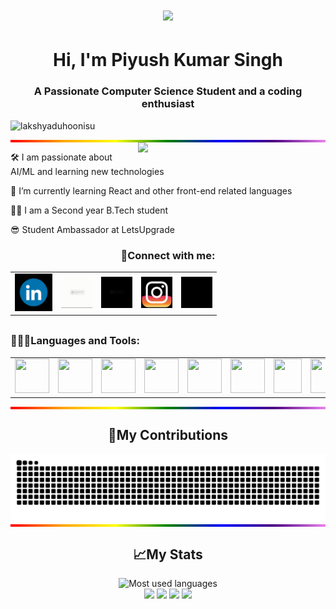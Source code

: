<h1 align="center">
  <img src="https://readme-typing-svg.herokuapp.com/?font=Righteous&size=35&center=true&vCenter=true&width=500&height=70&duration=5000&lines=Welcome+to+my+GitHub!" />
</h1>

<h1 align="center">Hi, I'm Piyush Kumar Singh</h1>
<h3 align="center">A Passionate Computer Science Student and a coding enthusiast</h3>

<p align="left"> 
  <img src="https://komarev.com/ghpvc/?username=lakshyaduhoonisu&label=Profile%20views&color=0e75b6&style=flat" alt="lakshyaduhoonisu" /> 
</p>

<!-- Replaced the rainbow gif with a cleaner divider -->
<hr style="border: 0; height: 4px; background: linear-gradient(to right, red, orange, yellow, green, blue, indigo, violet); margin: 0; padding: 0;" />

<!-- Monkey Gif -->
<img src="https://i.giphy.com/JqmupuTVZYaQX5s094.webp" width="300" align="right" />

<p>🛠️ I am passionate about AI/ML and learning new technologies</p>
<p>🌱 I’m currently learning React and other front-end related languages</p>
<p>👨‍💻 I am a Second year B.Tech student</p>
<p>😎 Student Ambassador at LetsUpgrade</p>

<h3 align="center">📱Connect with me:</h3>

<div align="center">
  <table>
    <tr>
      <td><a href="https://www.linkedin.com/in/piyush-kumar-singh-2a45132a3/"><img src="https://github.com/PiyushKumarSingh-90/gif/blob/main/372102050_LINKEDIN_ICON_TRANSPARENT_1080%20(3).gif" height="60" width="60"></a></td>
      <td><a href="https://mail.google.com/mail/?view=cm&fs=1&to=2023.piyushs@isu.ac.in"><img src="https://github.com/PiyushKumarSingh-90/gif/blob/main/372102050_LINKEDIN_ICON_TRANSPARENT_1080%20(2).gif" height="50" width="50"></a></td>
      <td><a href="https://x.com/piyush_tec34082"><img src="https://github.com/PiyushKumarSingh-90/gif/blob/main/372102050_LINKEDIN_ICON_TRANSPARENT_1080%20(4).gif" height="50" width="50"></a></td>
      <td><a href="https://www.instagram.com/p.singh__21/"><img src="https://github.com/PiyushKumarSingh-90/gif/blob/main/Instagram%20(1).gif" height="50" width="50"></a></td>
      <td><a href="#"><img src="https://github.com/PiyushKumarSingh-90/gif/blob/main/Instagram%20(2).gif" height="50" width="50"></a></td>
    </tr>
  </table>
</div>

<h3 align="left" style="margin-top: 30px;">🧑🏻‍💻Languages and Tools:</h3>

<table>
  <tr>
    <td><img src="https://upload.wikimedia.org/wikipedia/commons/1/19/C_Logo.png" width="55" height="55"/></td>
    <td><img src="https://upload.wikimedia.org/wikipedia/commons/thumb/1/18/ISO_C%2B%2B_Logo.svg/911px-ISO_C%2B%2B_Logo.svg.png" width="55" height="55"/></td>
    <td><img src="https://upload.wikimedia.org/wikipedia/commons/thumb/a/ae/Github-desktop-logo-symbol.svg/1200px-Github-desktop-logo-symbol.svg.png" width="55" height="55"/></td>
    <td><img src="https://upload.wikimedia.org/wikipedia/commons/thumb/0/0a/Python.svg/640px-Python.svg.png" width="55" height="55"/></td>
    <td><img src="https://cdn.worldvectorlogo.com/logos/scratch-cat.svg" width="55" height="55"/></td>
    <td><img src="https://upload.wikimedia.org/wikipedia/commons/thumb/6/61/HTML5_logo_and_wordmark.svg/512px-HTML5_logo_and_wordmark.svg.png" width="55" height="55"/></td>
    <td><img src="https://upload.wikimedia.org/wikipedia/commons/thumb/d/d5/CSS3_logo_and_wordmark.svg/726px-CSS3_logo_and_wordmark.svg.png" width="45" height="55"/></td>
    <td><img src="https://upload.wikimedia.org/wikipedia/commons/thumb/b/ba/Javascript_badge.svg/1200px-Javascript_badge.svg.png" width="55" height="55"/></td>
    <td><img src="https://upload.wikimedia.org/wikipedia/commons/thumb/a/a7/React-icon.svg/2300px-React-icon.svg.png" width="45" height="40"/></td>
    <td><img src="https://upload.wikimedia.org/wikipedia/commons/thumb/3/33/Figma-logo.svg/1200px-Figma-logo.svg.png" width="30" height="40"/></td>
  </tr>
</table>

<!-- Bottom Divider -->
<hr style="border: 0; height: 4px; background: linear-gradient(to right, red, orange, yellow, green, blue, indigo, violet); margin: 0; padding: 0;" />

<div align="center">
  <h2>💪My Contributions</h2>
  <img alt="snake eating my contributions" src="https://raw.githubusercontent.com/LakshyaDuhoonISU/LakshyaDuhoonISU/output/github-contribution-grid-snake.svg" />
</div>

<hr style="border: 0; height: 4px; background: linear-gradient(to right, red, orange, yellow, green, blue, indigo, violet); margin: 0; padding: 0;" />

<div align="center">
  <h2>📈My Stats</h2>
  <img src="https://github-readme-stats.vercel.app/api/top-langs/?username=LakshyaDuhoonISU&theme=algolia&hide_border=true&langs_count=5" alt="Most used languages" />
</div>

<div align="center">
  <img src="http://github-profile-summary-cards.vercel.app/api/cards/repos-per-language?username=LakshyaDuhoonISU&theme=aura" />
  <img src="http://github-profile-summary-cards.vercel.app/api/cards/most-commit-language?username=LakshyaDuhoonISU&theme=aura" />
  <img src="http://github-profile-summary-cards.vercel.app/api/cards/stats?username=LakshyaDuhoonISU&theme=aura" />
  <img src="http://github-profile-summary-cards.vercel.app/api/cards/productive-time?username=LakshyaDuhoonISU&theme=aura&utcOffset=5.3" />
</div>

